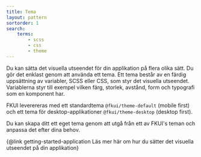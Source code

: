 ```yaml
---
title: Tema
layout: pattern
sortorder: 1
search:
    terms:
        - scss
        - css
        - theme
---
```


Du kan sätta det visuella utseendet för din applikation på flera olika sätt. Du gör det enklast genom att använda ett tema. Ett tema består av en färdig uppsättning av variabler, SCSS eller CSS, som styr det visuella utseendet. Variablerna styr till exempel vilken färg, storlek, avstånd, form och typografi som en komponent har.

FKUI leverereras med ett standardtema `@fkui/theme-default` (mobile first)
och ett tema för desktop-applikationer `@fkui/theme-desktop` (desktop first).

Du kan skapa ditt ett eget tema genom att utgå från ett av FKUI's teman och anpassa det efter dina behov.

{@link getting-started-application Läs mer här om hur du sätter det visuella utseendet på din applikation}
